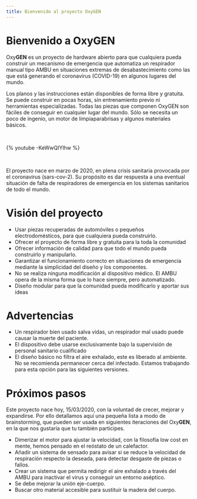 ```yaml
---
title: Bienvenido al proyecto OxyGEN
---
```


# Bienvenido a OxyGEN 
Oxy**GEN** es un proyecto de hardware abierto para que cualquiera pueda construir un mecanismo de emergencia que automatiza un respirador manual tipo AMBU en situaciones extremas de desabastecimiento como las que está generando el coronavirus (COVID-19) en algunos lugares del mundo.

Los planos y las instrucciones están disponibles de forma libre y gratuita. Se puede construir en pocas horas, sin entrenamiento previo ni herramientas especializadas. Todas las piezas que componen OxyGEN son fáciles de conseguir en cualquier lugar del mundo. Sólo se necesita un poco de ingenio, un motor de limpiaparabrisas y algunos materiales básicos. 

<br/> 

{% youtube -KeWwQIYlhw %}

<br/> 

El proyecto nace en marzo de 2020, en plena crisis sanitaria provocada por el coronavirus (sars-cov-2). Su propósito es dar respuesta a una eventual situación de falta de respiradores de emergencia en los sistemas sanitarios de todo el mundo. 


# Visión del proyecto             
* Usar piezas recuperadas de automóviles o pequeños electrodomésticos, para que cualquiera pueda construirlo.
* Ofrecer el proyecto de forma libre y gratuita para la toda la comunidad
* Ofrecer información de calidad para que todo el mundo pueda construirlo y manipularlo.
* Garantizar el funcionamiento correcto en situaciones de emergencia mediante la simplicidad del diseño y los componentes.
* No se realiza ninguna modificación al dispositivo médico. El AMBU opera de la misma forma que lo hace siempre, pero automatizado. 
* Diseño modular para que la comunidad pueda modificarlo y aportar sus ideas

# Advertencias
* Un respirador bien usado salva vidas, un respirador mal usado puede causar la muerte del paciente.
* El dispositivo debe usarse exclusivamente bajo la supervisión de personal sanitario cualificado
* El diseño básico no filtra el aire exhalado, este es liberado al ambiente. No se recomienda permanecer cerca del infectado. Estamos trabajando para esta opción para las siguientes versiones. 

# Próximos pasos
Este proyecto nace hoy, 15/03/2020, con la voluntad de crecer, mejorar y expandirse. Por ello detallamos aquí una pequeña lista a modo de brainstorming, que pueden ser usada en siguientes iteraciones del Oxy**GEN**, en la que nos gustaría que tu también participes.
* Dimerizar el motor para ajustar la velocidad, con la filosofía low cost en mente, hemos pensado en el reóstato de un calefactor.
* Añadir un sistema de sensado para avisar si se reduce la velocidad de respiración respecto la deseada, para detectar desgaste de piezas o fallos.
* Crear un sistema que permita redirigir el aire exhalado a través del AMBU para inactivar el virus  y conseguir un entorno aséptico. 
* Se debe mejorar la unión eje-cuerpo.
* Buscar otro material accesible para sustituir la madera del cuerpo.
